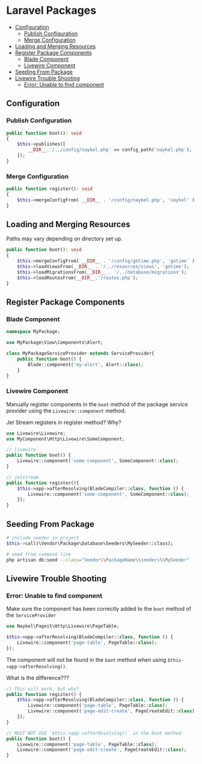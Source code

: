 
# Laravel Packages

- [Configuration](#configuration)
  - [Publish Configuration](#publish-configuration)
  - [Merge Configuration](#merge-configuration)
- [Loading and Merging Resources](#loading-and-merging-resources)
- [Register Package Components](#register-package-components)
  - [Blade Component](#blade-component)
  - [Livewire Component](#livewire-component)
- [Seeding From Package](#seeding-from-package)
- [Livewire Trouble Shooting](#livewire-trouble-shooting)
  - [Error: Unable to find component](#error-unable-to-find-component)

## Configuration

### Publish Configuration

```php +torchlight-php
public function boot(): void
{
    $this->publishes([
        __DIR__.'/../config/naykel.php' => config_path('naykel.php'),
    ]);
}
```

### Merge Configuration

```php +torchlight-php
public function register(): void
{
    $this->mergeConfigFrom( __DIR__ . '/config/naykel.php', 'naykel' );
}
```

## Loading and Merging Resources

Paths may vary depending on directory set up.

```php +torchlight-php
public function boot(): void
{
    $this->mergeConfigFrom( __DIR__ . '/config/gotime.php', 'gotime' );
    $this->loadViewsFrom(__DIR__ . '/../resources/views', 'gotime');
    $this->loadMigrationsFrom(__DIR__ . '/../database/migrations');
    $this->loadRoutesFrom(__DIR__.'/routes.php');
}
```

## Register Package Components

### Blade Component

```php +torchlight-php
namespace MyPackage;

use MyPackage\View\Components\Alert;

class MyPackageServiceProvider extends ServiceProvider{
    public function boot() {
        Blade::component('my-alert', Alert::class);
    }
}
```

### Livewire Component

Manually register components in the `boot` method of the package service provider using the `Livewire::component` method.

<div class="txt-red">Jet Stream registers in register method? Why?</div>

```php +torchlight-php
use Livewire\Livewire;
use MyComponent\Http\Livewire\SomeComponent;

// livewire
public function boot() {
    Livewire::component('some-component', SomeComponent::class);
}

// jetstream
public function register(){
    $this->app->afterResolving(BladeCompiler::class, function () {
        Livewire::component('some-component', SomeComponent::class);
    });
}
```

## Seeding From Package

```bash
# include seeder in project
$this->call(\Vendor\Package\Database\Seeders\MySeeder::class);

# seed from command line
php artisan db:seed --class="Vendor\\PackageName\\seeders\\MySeeder"
```





## Livewire Trouble Shooting


### Error: Unable to find component

Make sure the component has been correctly added to the `boot` method of the `ServiceProvider`

```php +torchlight-php
use Naykel\Pageit\Http\Livewire\PageTable;

$this->app->afterResolving(BladeCompiler::class, function () {
    Livewire::component('page-table', PageTable::class);
});
```

The component will not be found in the `boot` method when using `$this->app->afterResolving()`.

What is the difference???

```php +torchlight-php
// This will work, but why?
public function register() {
    $this->app->afterResolving(BladeCompiler::class, function () {
        Livewire::component('page-table', PageTable::class);
        Livewire::component('page-edit-create', PageCreateEdit::class);
    });
}

// MUST NOT USE `$this->app->afterResolving()` in the boot method
public function boot() {
    Livewire::component('page-table', PageTable::class);
    Livewire::component('page-edit-create', PageCreateEdit::class);
}
```

